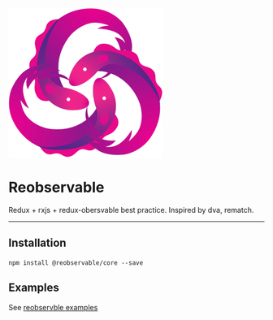 ![logo](./logo.png)

# Reobservable

Redux + rxjs + redux-obersvable best practice. Inspired by dva, rematch.

---------------

## Installation

```
npm install @reobservable/core --save
```

## Examples

See [reobservble examples](https://github.com/reobservable/reobservable/tree/master/examples)
